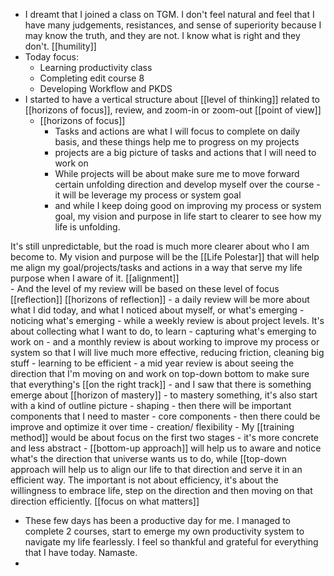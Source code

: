 - I dreamt that I joined a class on TGM. I don't feel natural and feel that I have many judgements, resistances, and sense of superiority because I may know the truth, and they are not. I know what is right and they don't. [[humility]]
- Today focus:
    - Learning productivity class
    - Completing edit course 8
    - Developing Workflow and PKDS
- I started to have a vertical structure about [[level of thinking]] related to [[horizons of focus]], review, and zoom-in or zoom-out [[point of view]]
    - [[horizons of focus]]
        - Tasks and actions are what I will focus to complete on daily basis, and these things help me to progress on my projects
        - projects are a big picture of tasks and actions that I will need to work on
        - While projects will be about make sure me to move forward certain unfolding direction and develop myself over the course - it will be leverage my process or system goal
        - and while I keep doing good on improving my process or system goal, my vision and purpose in life start to clearer to see how my life is unfolding. 

It's still unpredictable, but the road is much more clearer about who I am become to. My vision and purpose will be the [[Life Polestar]] that will help me align my goal/projects/tasks and actions in a way that serve my life purpose when I aware of it. [[alignment]]  
    - And the level of my review will be based on these level of focus [[reflection]] [[horizons of reflection]]
        -  a daily review will be more about what I did today, and what I noticed about myself, or what's emerging - noticing what's emerging
        - while a weekly review is about project levels. It's about collecting what I want to do, to learn - capturing what's emerging to work on
        - and a monthly review is about working to improve my process or system so that I will live much more effective, reducing friction, cleaning big stuff - learning to be efficient
        - a mid year review is about seeing the direction that I'm moving on and work on top-down bottom to make sure that everything's [[on the right track]]
    - and I saw that there is something emerge about [[horizon of mastery]]
        - to mastery something, it's also start with a kind of outline picture - shaping
        - then there will be important components that I need to master - core components
        - then there could be improve and optimize it over time - creation/ flexibility
        - My [[training method]] would be about focus on the first two stages - it's more concrete and less abstract
    - [[bottom-up approach]] will help us to aware and notice what's the direction that universe wants us to do, while [[top-down approach will help us to align our life to that direction and serve it in an efficient way. The important is not about efficiency, it's about the willingness to embrace life, step on the direction and then moving on that direction efficiently. [[focus on what matters]]
- These few days has been a productive day for me. I managed to complete 2 courses, start to emerge my own productivity system to navigate my life fearlessly. I feel so thankful and grateful for everything that I have today. Namaste.
- 
